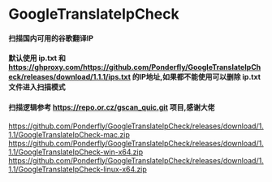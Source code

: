 # GoogleTranslateIpCheck
#### 扫描国内可用的谷歌翻译IP
#### 默认使用 ip.txt 和 https://ghproxy.com/https://github.com/Ponderfly/GoogleTranslateIpCheck/releases/download/1.1.1/ips.txt 的IP地址,如果都不能使用可以删除 ip.txt 文件进入扫描模式
#### 扫描逻辑参考 https://repo.or.cz/gscan_quic.git 项目,感谢大佬
https://github.com/Ponderfly/GoogleTranslateIpCheck/releases/download/1.1.1/GoogleTranslateIpCheck-mac.zip
https://github.com/Ponderfly/GoogleTranslateIpCheck/releases/download/1.1.1/GoogleTranslateIpCheck-win-x64.zip
https://github.com/Ponderfly/GoogleTranslateIpCheck/releases/download/1.1.1/GoogleTranslateIpCheck-linux-x64.zip
